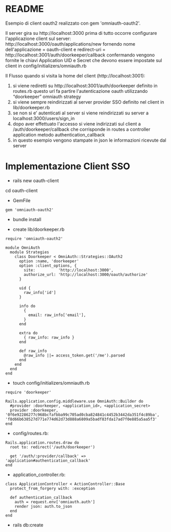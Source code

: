 # README

Esempio di client oauth2 realizzato con gem 'omniauth-oauth2'.


Il server gira su http://localhost:3000
prima di tutto occorre configurare l'applicazione client sul server:
http://localhost:3000/oauth/applications/new
fornendo nome dell'applicazione = oauth-client
e redirect-uri = http://localhost:3001/auth/doorkeeper/callback
confermando vengono fornite le chiavi Application UID e Secret
che devono essere impostate sul client in config/initializers/omniauth.rb

Il Flusso quando si visita la home del client (http://localhost:3001):
1) si viene rediretti su http://localhost:3001/auth/doorkeeper definito in routes.rb
   questo url fa partire l'autenticazione oauth utilizzando “doorkeeper” omniauth strategy
2) si viene sempre reindirizzati al server provider SSO definito nel client in lib/doorkeeper.rb
3) se non si e' autenticati al server si viene reindirizzati su server a localhost:3000/users/sign_in
4) dopo aver effettuato l'accesso si viene indirizzati sul client a /auth/doorkeeper/callback che
   corrisponde in routes a controller application metodo authentication_callback
5) in questo esempio vengono stampate in json le informazioni ricevute dal server

# Implementazione Client SSO

* rails new oauth-client

cd oauth-client

* GemFile
```
gem 'omniauth-oauth2'
```
* bundle install

* create lib/doorkeeper.rb

```
require 'omniauth-oauth2'

module OmniAuth
  module Strategies
    class Doorkeeper < OmniAuth::Strategies::OAuth2
      option :name, 'doorkeeper'
      option :client_options, {
        site:          'http://localhost:3000',
        authorize_url: 'http://localhost:3000/oauth/authorize'
      }

      uid {
        raw_info['id']
      }

      info do
        {
          email: raw_info['email'],
        }
      end

      extra do
        { raw_info: raw_info }
      end

      def raw_info
        @raw_info ||= access_token.get('/me').parsed
      end
    end
  end
end
```
* touch config/initializers/omniauth.rb
```
require 'doorkeeper'

Rails.application.config.middleware.use OmniAuth::Builder do
  #provider :doorkeeper, <application_id>, <application_secret>
  provider :doorkeeper, '0f6e92286277c968bcfafbba99c705ad0cba824841c4452b3442da351f4c89ba', 'f8d66b638527d771e774d62d73d888a6809a5badf83fda17ad7f0e885a5aa5f3'
end
```
* config/routes.rb:
```
Rails.application.routes.draw do
  root to: redirect('/auth/doorkeeper')

  get '/auth/:provider/callback' => 'application#authentication_callback'
end
```
* application_controller.rb:
```
class ApplicationController < ActionController::Base
  protect_from_forgery with: :exception

  def authentication_callback
    auth = request.env['omniauth.auth']
    render json: auth.to_json
  end
end
```
* rails db:create
